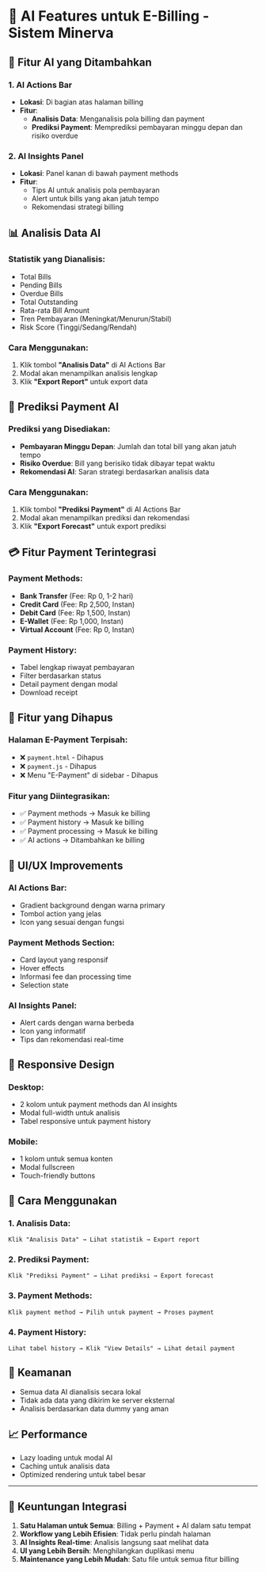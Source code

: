 # 🤖 AI Features untuk E-Billing - Sistem Minerva

## 🎯 **Fitur AI yang Ditambahkan**

### **1. AI Actions Bar**
- **Lokasi**: Di bagian atas halaman billing
- **Fitur**:
  - **Analisis Data**: Menganalisis pola billing dan payment
  - **Prediksi Payment**: Memprediksi pembayaran minggu depan dan risiko overdue

### **2. AI Insights Panel**
- **Lokasi**: Panel kanan di bawah payment methods
- **Fitur**:
  - Tips AI untuk analisis pola pembayaran
  - Alert untuk bills yang akan jatuh tempo
  - Rekomendasi strategi billing

## 📊 **Analisis Data AI**

### **Statistik yang Dianalisis:**
- Total Bills
- Pending Bills
- Overdue Bills
- Total Outstanding
- Rata-rata Bill Amount
- Tren Pembayaran (Meningkat/Menurun/Stabil)
- Risk Score (Tinggi/Sedang/Rendah)

### **Cara Menggunakan:**
1. Klik tombol **"Analisis Data"** di AI Actions Bar
2. Modal akan menampilkan analisis lengkap
3. Klik **"Export Report"** untuk export data

## 🔮 **Prediksi Payment AI**

### **Prediksi yang Disediakan:**
- **Pembayaran Minggu Depan**: Jumlah dan total bill yang akan jatuh tempo
- **Risiko Overdue**: Bill yang berisiko tidak dibayar tepat waktu
- **Rekomendasi AI**: Saran strategi berdasarkan analisis data

### **Cara Menggunakan:**
1. Klik tombol **"Prediksi Payment"** di AI Actions Bar
2. Modal akan menampilkan prediksi dan rekomendasi
3. Klik **"Export Forecast"** untuk export prediksi

## 💳 **Fitur Payment Terintegrasi**

### **Payment Methods:**
- **Bank Transfer** (Fee: Rp 0, 1-2 hari)
- **Credit Card** (Fee: Rp 2,500, Instan)
- **Debit Card** (Fee: Rp 1,500, Instan)
- **E-Wallet** (Fee: Rp 1,000, Instan)
- **Virtual Account** (Fee: Rp 0, Instan)

### **Payment History:**
- Tabel lengkap riwayat pembayaran
- Filter berdasarkan status
- Detail payment dengan modal
- Download receipt

## 🔧 **Fitur yang Dihapus**

### **Halaman E-Payment Terpisah:**
- ❌ `payment.html` - Dihapus
- ❌ `payment.js` - Dihapus
- ❌ Menu "E-Payment" di sidebar - Dihapus

### **Fitur yang Diintegrasikan:**
- ✅ Payment methods → Masuk ke billing
- ✅ Payment history → Masuk ke billing
- ✅ Payment processing → Masuk ke billing
- ✅ AI actions → Ditambahkan ke billing

## 🎨 **UI/UX Improvements**

### **AI Actions Bar:**
- Gradient background dengan warna primary
- Tombol action yang jelas
- Icon yang sesuai dengan fungsi

### **Payment Methods Section:**
- Card layout yang responsif
- Hover effects
- Informasi fee dan processing time
- Selection state

### **AI Insights Panel:**
- Alert cards dengan warna berbeda
- Icon yang informatif
- Tips dan rekomendasi real-time

## 📱 **Responsive Design**

### **Desktop:**
- 2 kolom untuk payment methods dan AI insights
- Modal full-width untuk analisis
- Tabel responsive untuk payment history

### **Mobile:**
- 1 kolom untuk semua konten
- Modal fullscreen
- Touch-friendly buttons

## 🚀 **Cara Menggunakan**

### **1. Analisis Data:**
```
Klik "Analisis Data" → Lihat statistik → Export report
```

### **2. Prediksi Payment:**
```
Klik "Prediksi Payment" → Lihat prediksi → Export forecast
```

### **3. Payment Methods:**
```
Klik payment method → Pilih untuk payment → Proses payment
```

### **4. Payment History:**
```
Lihat tabel history → Klik "View Details" → Lihat detail payment
```

## 🔐 **Keamanan**

- Semua data AI dianalisis secara lokal
- Tidak ada data yang dikirim ke server eksternal
- Analisis berdasarkan data dummy yang aman

## 📈 **Performance**

- Lazy loading untuk modal AI
- Caching untuk analisis data
- Optimized rendering untuk tabel besar

---

## 🎯 **Keuntungan Integrasi**

1. **Satu Halaman untuk Semua**: Billing + Payment + AI dalam satu tempat
2. **Workflow yang Lebih Efisien**: Tidak perlu pindah halaman
3. **AI Insights Real-time**: Analisis langsung saat melihat data
4. **UI yang Lebih Bersih**: Menghilangkan duplikasi menu
5. **Maintenance yang Lebih Mudah**: Satu file untuk semua fitur billing
